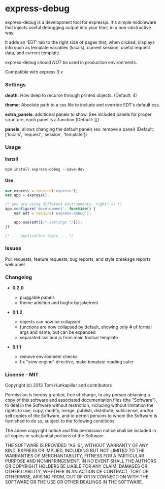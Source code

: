 # express-debug
express-debug is a development tool for expressjs. It's simple middleware that
injects useful debugging output into your html, in a non-obstructive way.

It adds an 'EDT' tab to the right side of pages that, when clicked, displays info
such as template variables (locals), current session, useful request data, and
current template.

express-debug should *NOT* be used in production environments.

Compatible with express 3.x


### Settings

__depth:__ How deep to recurse through printed objects. (Default: 4)

__theme:__ Absolute path to a css file to include and override EDT's default css.

__extra_panels:__ additional panels to show. See included panels for proper structure, each panel is a function (Default: [])

__panels:__ allows changing the default panels (ex: remove a panel) (Default: ['locals', 'request', 'session', 'template'])


### Usage

#### Install
`npm install express-debug --save-dev`

#### Use
```js
var express = require('express');
var app = express();

/* you are using different environments, right? =) */
app.configure('development', function() {
    var edt = require('express-debug');

    app.use(edt({/* settings */}));
})

/* ... application logic ... */
```


### Issues
Pull requests, feature requests, bug reports, and style breakage reports welcome!


### Changelog
* **0.2.0**
    * pluggable panels
    * theme addition and bugfix by jaketrent

* **0.1.2**
    * objects can now be collapsed
    * functions are now collapsed by default, showing only # of formal args and name, but can be expanded
    * separated css and js from main toolbar template

* **0.1.1**
    * remove environment checks
    * fix "view engine" directive, make template reading safer


### License - MIT
Copyright (c) 2013 Tom Hunkapiller and contributors

Permission is hereby granted, free of charge, to any person obtaining a copy of
this software and associated documentation files (the "Software"), to deal in
the Software without restriction, including without limitation the rights to
use, copy, modify, merge, publish, distribute, sublicense, and/or sell copies
of the Software, and to permit persons to whom the Software is furnished to do
so, subject to the following conditions:

The above copyright notice and this permission notice shall be included in all
copies or substantial portions of the Software.

THE SOFTWARE IS PROVIDED "AS IS", WITHOUT WARRANTY OF ANY KIND, EXPRESS OR
IMPLIED, INCLUDING BUT NOT LIMITED TO THE WARRANTIES OF MERCHANTABILITY,
FITNESS FOR A PARTICULAR PURPOSE AND NONINFRINGEMENT. IN NO EVENT SHALL THE
AUTHORS OR COPYRIGHT HOLDERS BE LIABLE FOR ANY CLAIM, DAMAGES OR OTHER LIABILITY,
WHETHER IN AN ACTION OF CONTRACT, TORT OR OTHERWISE, ARISING FROM, OUT OF OR IN
CONNECTION WITH THE SOFTWARE OR THE USE OR OTHER DEALINGS IN THE SOFTWARE.
